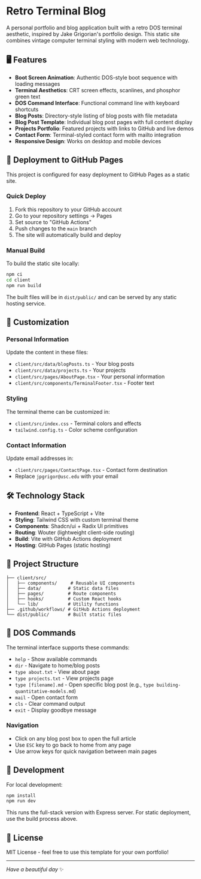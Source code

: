 # Retro Terminal Blog

A personal portfolio and blog application built with a retro DOS terminal aesthetic, inspired by Jake Grigorian's portfolio design. This static site combines vintage computer terminal styling with modern web technology.

## 🖥️ Features

- **Boot Screen Animation**: Authentic DOS-style boot sequence with loading messages
- **Terminal Aesthetics**: CRT screen effects, scanlines, and phosphor green text
- **DOS Command Interface**: Functional command line with keyboard shortcuts
- **Blog Posts**: Directory-style listing of blog posts with file metadata
- **Blog Post Template**: Individual blog post pages with full content display
- **Projects Portfolio**: Featured projects with links to GitHub and live demos
- **Contact Form**: Terminal-styled contact form with mailto integration
- **Responsive Design**: Works on desktop and mobile devices

## 🚀 Deployment to GitHub Pages

This project is configured for easy deployment to GitHub Pages as a static site.

### Quick Deploy

1. Fork this repository to your GitHub account
2. Go to your repository settings → Pages
3. Set source to "GitHub Actions"
4. Push changes to the `main` branch
5. The site will automatically build and deploy

### Manual Build

To build the static site locally:

```bash
npm ci
cd client
npm run build
```

The built files will be in `dist/public/` and can be served by any static hosting service.

## 🎨 Customization

### Personal Information

Update the content in these files:
- `client/src/data/blogPosts.ts` - Your blog posts
- `client/src/data/projects.ts` - Your projects
- `client/src/pages/AboutPage.tsx` - Your personal information
- `client/src/components/TerminalFooter.tsx` - Footer text

### Styling

The terminal theme can be customized in:
- `client/src/index.css` - Terminal colors and effects
- `tailwind.config.ts` - Color scheme configuration

### Contact Information

Update email addresses in:
- `client/src/pages/ContactPage.tsx` - Contact form destination
- Replace `jpgrigor@usc.edu` with your email

## 🛠️ Technology Stack

- **Frontend**: React + TypeScript + Vite
- **Styling**: Tailwind CSS with custom terminal theme
- **Components**: Shadcn/ui + Radix UI primitives  
- **Routing**: Wouter (lightweight client-side routing)
- **Build**: Vite with GitHub Actions deployment
- **Hosting**: GitHub Pages (static hosting)

## 📁 Project Structure

```
├── client/src/
│   ├── components/     # Reusable UI components
│   ├── data/          # Static data files
│   ├── pages/         # Route components
│   ├── hooks/         # Custom React hooks
│   └── lib/           # Utility functions
├── .github/workflows/ # GitHub Actions deployment
└── dist/public/       # Built static files
```

## 🎯 DOS Commands

The terminal interface supports these commands:
- `help` - Show available commands
- `dir` - Navigate to home/blog posts
- `type about.txt` - View about page
- `type projects.txt` - View projects page
- `type [filename].md` - Open specific blog post (e.g., `type building-quantitative-models.md`)
- `mail` - Open contact form
- `cls` - Clear command output
- `exit` - Display goodbye message

### Navigation
- Click on any blog post box to open the full article
- Use `ESC` key to go back to home from any page
- Use arrow keys for quick navigation between main pages

## 🔧 Development

For local development:

```bash
npm install
npm run dev
```

This runs the full-stack version with Express server. For static deployment, use the build process above.

## 📝 License

MIT License - feel free to use this template for your own portfolio!

---

*Have a beautiful day* ✨